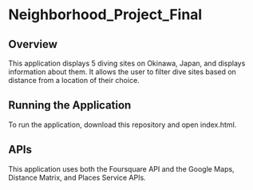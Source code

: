 # Neighborhood_Project_Final
## Overview
This application displays 5 diving sites on Okinawa, Japan, and 
displays information about them. It allows the user to filter dive
sites based on distance from a location of their choice.
## Running the Application
To run the application, download this repository and open index.html.
## APIs
This application uses both the Foursquare API and the Google Maps, 
Distance Matrix, and Places Service APIs.
